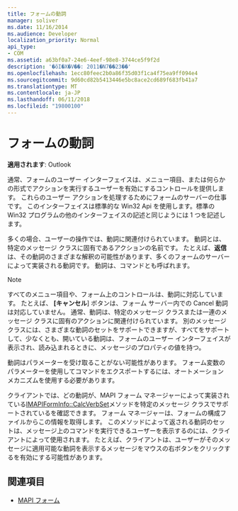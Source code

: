```yaml
---
title: フォームの動詞
manager: soliver
ms.date: 11/16/2014
ms.audience: Developer
localization_priority: Normal
api_type:
- COM
ms.assetid: a63bf0a7-24e6-4eef-98e8-3744ce5f9f2d
description: '�ŏI�X�V��: 2011�N7��23��'
ms.openlocfilehash: 1ecc80feec2b0a86f35d03f1ca4f75ea9ff094e4
ms.sourcegitcommit: 9d60cd82b5413446e5bc8ace2cd689f683fb41a7
ms.translationtype: MT
ms.contentlocale: ja-JP
ms.lasthandoff: 06/11/2018
ms.locfileid: "19800100"
---
```

# <a name="form-verbs"></a>フォームの動詞

**適用されます**: Outlook 
  
通常、フォームのユーザー インターフェイスは、メニュー項目、または何らかの形式でアクションを実行するユーザーを有効にするコントロールを提供します。 これらのユーザー アクションを処理するためにフォームのサーバーの仕事です。 このインターフェイスは標準的な Win32 Api を使用します。標準の Win32 プログラムの他のインターフェイスの記述と同じようには 1 つを記述します。
  
多くの場合、ユーザーの操作では、動詞に関連付けられています。 動詞とは、特定のメッセージ クラスに固有であるアクションの名前です。 たとえば、**返信**は、その動詞のさまざまな解釈の可能性があります、多くのフォームのサーバーによって実装される動詞です。 動詞は、コマンドとも呼ばれます。 
  
> [!NOTE]
> すべてのメニュー項目や、フォーム上のコントロールは、動詞に対応しています。 たとえば、 **[キャンセル**] ボタンは、フォーム サーバー内での Cancel 動詞は対応していません。 通常、動詞は、特定のメッセージ クラスまたは一連のメッセージ クラスに固有のアクションに関連付けられています。 別のメッセージ クラスには、さまざまな動詞のセットをサポートできますが、すべてをサポートして、少なくとも、開いている動詞は、フォームのユーザー インターフェイスが表示され、読み込まれるときに、メッセージのプロパティの値を持つ。 
  
動詞はパラメーターを受け取ることがない可能性があります。 フォーム変数のパラメーターを使用してコマンドをエクスポートするには、オートメーション メカニズムを使用する必要があります。
  
クライアントでは、どの動詞が、MAPI フォーム マネージャーによって実装されている[IMAPIFormInfo::CalcVerbSet](imapiforminfo-calcverbset.md)メソッドを特定のメッセージ クラスでサポートされているを確認できます。 フォーム マネージャーは、フォームの構成ファイルからこの情報を取得します。 このメソッドによって返される動詞のセットは、メッセージ上のコマンドを実行できるユーザーを表示するのには、クライアントによって使用されます。 たとえば、クライアントは、ユーザーがそのメッセージに適用可能な動詞を表示するメッセージをマウスの右ボタンをクリックするを有効にする可能性があります。 
  
## <a name="see-also"></a>関連項目

- [MAPI フォーム](mapi-forms.md)

